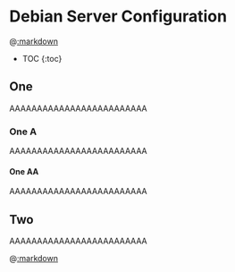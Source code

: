 # Debian Server Configuration

@[:markdown](../links_child.md)

* TOC
{:toc}

## One
AAAAAAAAAAAAAAAAAAAAAAAAA

### One A
AAAAAAAAAAAAAAAAAAAAAAAAA

#### One AA
AAAAAAAAAAAAAAAAAAAAAAAAA

## Two
AAAAAAAAAAAAAAAAAAAAAAAAA

@[:markdown](/footer.md)
